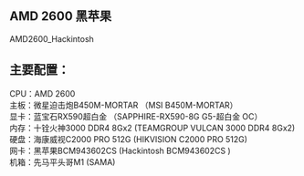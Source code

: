 ## AMD 2600 黑苹果
AMD2600_Hackintosh <br>

## 主要配置：<br>
CPU：AMD 2600<br>
主板：微星迫击炮B450M-MORTAR  （MSI B450M-MORTAR）<br>
显卡：蓝宝石RX590超白金 （SAPPHIRE-RX590-8G G5-超白金 OC）<br>
内存：十铨火神3000 DDR4 8Gx2  (TEAMGROUP VULCAN 3000 DDR4 8Gx2) <br>
硬盘：海康威视C2000 PRO 512G  (HIKVISION C2000 PRO 512G) <br>
网卡：黑苹果BCM943602CS  (Hackintosh BCM943602CS )<br>
机箱：先马平头哥M1  (SAMA)<br>

         
   
